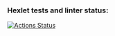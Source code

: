 ### Hexlet tests and linter status:
[![Actions Status](https://github.com/0pilione/python-project-83/actions/workflows/hexlet-check.yml/badge.svg)](https://github.com/0pilione/python-project-83/actions)